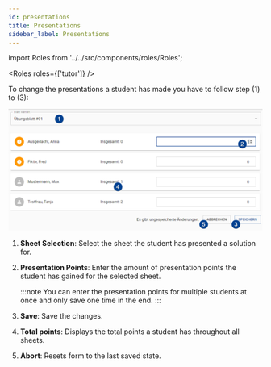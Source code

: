 ```yaml
---
id: presentations
title: Presentations
sidebar_label: Presentations
---
```


import Roles from '../../src/components/roles/Roles';

<Roles roles={['tutor']} />

To change the presentations a student has made you have to follow step (1) to (3):

![Presentations Page](./assets/presentations_page.png)

1. **Sheet Selection**: Select the sheet the student has presented a solution for.

1. **Presentation Points**: Enter the amount of presentation points the student has gained for the selected sheet.

    :::note
    You can enter the presentation points for multiple students at once and only save one time in the end.
    :::

1. **Save**: Save the changes.

1. **Total points**: Displays the total points a student has throughout all sheets.

1. **Abort**: Resets form to the last saved state.
